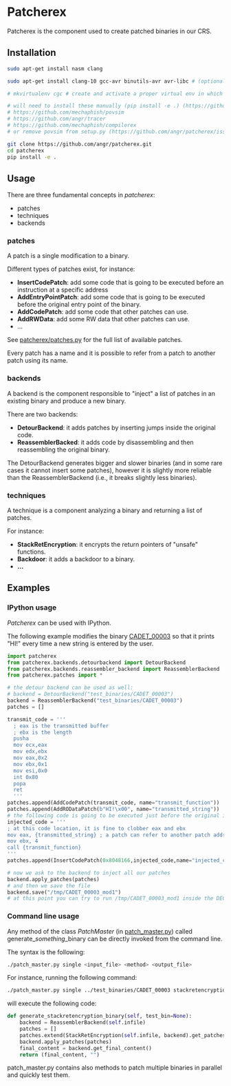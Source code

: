 # Patcherex
Patcherex is the component used to create patched binaries in our CRS.

## Installation

```bash
sudo apt-get install nasm clang

sudo apt-get install clang-10 gcc-avr binutils-avr avr-libc # (optional) for AVR patching (see patcherex/backends/detourbackends/avr.py)

# mkvirtualenv cgc # create and activate a proper virtual env in which other CRS components have been installed (see setup.py)

# will need to install these manually (pip install -e .) (https://github.com/angr/patcherex/issues/4):
# https://github.com/mechaphish/povsim
# https://github.com/angr/tracer
# https://github.com/mechaphish/compilerex
# or remove povsim from setup.py (https://github.com/angr/patcherex/issues/10)

git clone https://github.com/angr/patcherex.git
cd patcherex
pip install -e .
```

## Usage

There are three fundamental concepts in *patcherex*:
* patches
* techniques
* backends

### patches
A patch is a single modification to a binary.

Different types of patches exist, for instance:
* **InsertCodePatch**: add some code that is going to be executed before an instruction at a specific address
* **AddEntryPointPatch**: add some code that is going to be executed before the original entry point of the binary.
* **AddCodePatch**: add some code that other patches can use.
* **AddRWData**: add some RW data that other patches can use.
* ...

See [patcherex/patches.py](patcherex/patches.py) for the full list of available patches.

Every patch has a name and it is possible to refer from a patch to another patch using its name.

### backends
A backend is the component responsible to "inject" a list of patches in an existing binary and produce a new binary.

There are two backends:
* **DetourBackend**: it adds patches by inserting jumps inside the original code.
* **ReassemblerBacked**: it adds code by disassembling and then reassembling the original binary.

The DetourBackend generates bigger and slower binaries (and in some rare cases it cannot insert some patches), however it is slightly more reliable than the ReassemblerBackend (i.e., it breaks slightly less binaries).

### techniques
A technique is a component analyzing a binary and returning a list of patches.

For instance:
* **StackRetEncryption**: it encrypts the return pointers of "unsafe" functions.
* **Backdoor**: it adds a backdoor to a binary.
* **...**

## Examples

### IPython usage

*Patcherex* can be used with IPython.

The following example modifies the binary [CADET_00003](test_binaries/CADET_00003) so that it prints "HI!" every time a new string is entered by the user.

```python
import patcherex
from patcherex.backends.detourbackend import DetourBackend
from patcherex.backends.reassembler_backend import ReassemblerBackend
from patcherex.patches import *

# the detour backend can be used as well:
# backend = DetourBackend("test_binaries/CADET_00003")
backend = ReassemblerBackend("test_binaries/CADET_00003")
patches = []

transmit_code = '''
  ; eax is the transmitted buffer
  ; ebx is the length
  pusha
  mov ecx,eax
  mov edx,ebx
  mov eax,0x2
  mov ebx,0x1
  mov esi,0x0
  int 0x80
  popa
  ret
  '''
patches.append(AddCodePatch(transmit_code, name="transmit_function"))
patches.append(AddRODataPatch(b"HI!\x00", name="transmitted_string"))
# the following code is going to be executed just before the original instruction at 0x8048166
injected_code = '''
; at this code location, it is fine to clobber eax and ebx
mov eax, {transmitted_string} ; a patch can refer to another patch address, by putting its name between curly brackets
mov ebx, 4
call {transmit_function}
'''
patches.append(InsertCodePatch(0x8048166,injected_code,name="injected_code_after_receive"))

# now we ask to the backend to inject all our patches
backend.apply_patches(patches)
# and then we save the file
backend.save("/tmp/CADET_00003_mod1")
# at this point you can try to run /tmp/CADET_00003_mod1 inside the DECREE VM or using our modified version of QEMU
```

### Command line usage

Any method of the class  *PatchMaster* (in [patch_master.py](patcherex/patch_master.py)) called generate_*something*_binary can be directly invoked from the command line.

The syntax is the following:
```bash
./patch_master.py single <input_file> <method> <output_file>
```

For instance, running the following command:
```bash
./patch_master.py single ../test_binaries/CADET_00003 stackretencryption  /tmp/CADET_00003_stackretencryption
```
will execute the following code:
```python
def generate_stackretencryption_binary(self, test_bin=None):
    backend = ReassemblerBackend(self.infile)
    patches = []
    patches.extend(StackRetEncryption(self.infile, backend).get_patches())
    backend.apply_patches(patches)
    final_content = backend.get_final_content()
    return (final_content, "")
 ```

patch_master.py contains also methods to patch multiple binaries in parallel and quickly test them.
